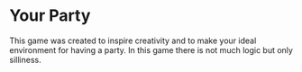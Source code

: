 # Your Party
This game was created to inspire creativity and to make your ideal environment for having a party. In this game there is not much logic but only silliness.

